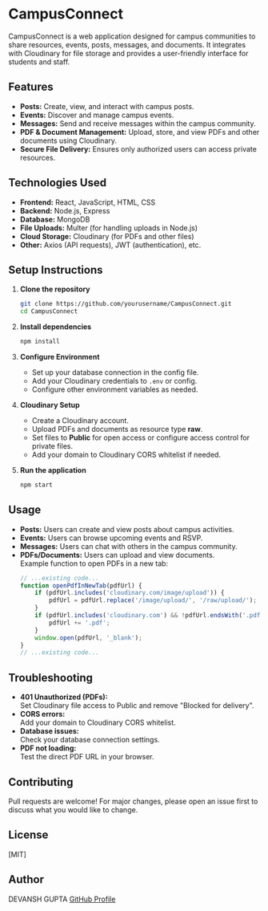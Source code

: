 # CampusConnect

CampusConnect is a web application designed for campus communities to share resources, events, posts, messages, and documents. It integrates with Cloudinary for file storage and provides a user-friendly interface for students and staff.

## Features

- **Posts:** Create, view, and interact with campus posts.
- **Events:** Discover and manage campus events.
- **Messages:** Send and receive messages within the campus community.
- **PDF & Document Management:** Upload, store, and view PDFs and other documents using Cloudinary.
- **Secure File Delivery:** Ensures only authorized users can access private resources.

## Technologies Used

- **Frontend:** React, JavaScript, HTML, CSS
- **Backend:** Node.js, Express
- **Database:** MongoDB
- **File Uploads:** Multer (for handling uploads in Node.js)
- **Cloud Storage:** Cloudinary (for PDFs and other files)
- **Other:** Axios (API requests), JWT (authentication), etc.

## Setup Instructions

1. **Clone the repository**
   ```bash
   git clone https://github.com/yourusername/CampusConnect.git
   cd CampusConnect
   ```

2. **Install dependencies**
   ```bash
   npm install
   ```

3. **Configure Environment**
   - Set up your database connection in the config file.
   - Add your Cloudinary credentials to `.env` or config.
   - Configure other environment variables as needed.

4. **Cloudinary Setup**
   - Create a Cloudinary account.
   - Upload PDFs and documents as resource type **raw**.
   - Set files to **Public** for open access or configure access control for private files.
   - Add your domain to Cloudinary CORS whitelist if needed.

5. **Run the application**
   ```bash
   npm start
   ```

## Usage

- **Posts:** Users can create and view posts about campus activities.
- **Events:** Users can browse upcoming events and RSVP.
- **Messages:** Users can chat with others in the campus community.
- **PDFs/Documents:** Users can upload and view documents.  
  Example function to open PDFs in a new tab:
  ```javascript
  // ...existing code...
  function openPdfInNewTab(pdfUrl) {
      if (pdfUrl.includes('cloudinary.com/image/upload')) {
          pdfUrl = pdfUrl.replace('/image/upload/', '/raw/upload/');
      }
      if (pdfUrl.includes('cloudinary.com') && !pdfUrl.endsWith('.pdf')) {
          pdfUrl += '.pdf';
      }
      window.open(pdfUrl, '_blank');
  }
  // ...existing code...
  ```

## Troubleshooting

- **401 Unauthorized (PDFs):**  
  Set Cloudinary file access to Public and remove "Blocked for delivery".
- **CORS errors:**  
  Add your domain to Cloudinary CORS whitelist.
- **Database issues:**  
  Check your database connection settings.
- **PDF not loading:**  
  Test the direct PDF URL in your browser.

## Contributing

Pull requests are welcome! For major changes, please open an issue first to discuss what you would like to change.

## License

[MIT]

## Author

DEVANSH GUPTA
[GitHub Profile](https://github.com/dkdevansh03)